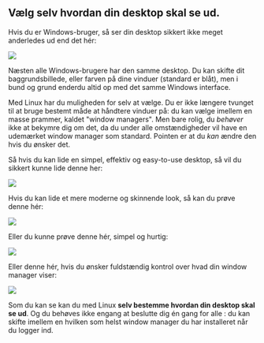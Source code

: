 <?php require("../../entete.php"); ?> <?php require("../../base.php"); ?> <?php require("../../fonctions.php"); ?>

<div id="corps">

<h2>Vælg selv hvordan din desktop skal se ud.</h2>

Hvis du er Windows-bruger, så ser din desktop sikkert ikke meget anderledes ud end det hér:

<img src="Images/windows_vista.jpg" />

Næsten alle Windows-brugere har den samme desktop. Du kan skifte dit baggrundsbillede, eller farven på dine vinduer (standard er blåt), men i bund og grund enderdu altid op med det samme Windows interface.

Med Linux har du muligheden for selv at vælge. Du er ikke længere tvunget til at bruge bestemt måde at håndtere vinduer på: du kan vælge imellem en masse prammer, kaldet "window managers". Men bare rolig, du <i>behøver</i> ikke at bekymre dig om det, da du under alle omstændigheder vil have en udemærket window manager som standard. Pointen er at du <i>kan</i> ændre den hvis du ønsker det.

Så hvis du kan lide en simpel, effektiv og easy-to-use desktop, så vil du sikkert kunne lide denne her:

<img src="Images/ubuntu.jpg"/>

Hvis du kan lide et mere moderne og skinnende look, så kan du prøve denne hér:

<img src="Images/kde.png" />

Eller du kunne prøve denne hér, simpel og hurtig:

<img src="Images/xfce.jpg" />

Eller denne hér, hvis du ønsker fuldstændig kontrol over hvad din window manager viser:

<img src="Images/wm.jpg" />

Som du kan se kan du med Linux <b>selv bestemme hvordan din desktop skal se ud</b>. Og du behøves ikke engang at beslutte dig én gang for alle : du kan skifte imellem en hvilken som helst window manager du har installeret når du logger ind.

</div>


